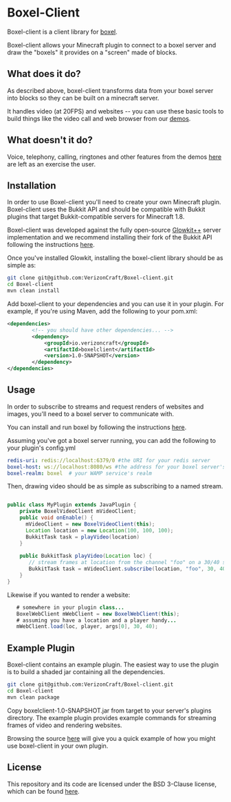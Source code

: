 Boxel-Client
============
Boxel-client is a client library for [boxel](https://github.com/verizoncraft/boxel). 

Boxel-client allows your Minecraft plugin to connect to a boxel server and 
draw the "boxels" it provides on a "screen" made of blocks.

What does it do?
----------------
As described above, boxel-client transforms data from your boxel server into blocks
so they can be built on a minecraft server.

It handles video (at 20FPS) and websites -- you can use these basic tools to build
things like the video call and web browser from our [demos](https://verizoncraft.github.io/).

What doesn't it do?
-------------------
Voice, telephony, calling, ringtones and other features from the demos [here](https://verizoncraft.github.io)
are left as an exercise the user.

Installation
------------
In order to use Boxel-client you'll need to create your own Minecraft plugin. 
Boxel-client uses the Bukkit API and should be compatible with Bukkit plugins that target 
Bukkit-compatible servers for Minecraft 1.8.

Boxel-client was developed against the fully open-source [Glowkit++](https://glowkitplusplus.github.io)
server implementation and we recommend installing their fork of the Bukkit API 
following the instructions [here](https://github.com/GlowstonePlusPlus/Glowkit). 

Once you've installed Glowkit, installing the boxel-client library should be as simple as:

```bash
git clone git@github.com:VerizonCraft/Boxel-client.git  
cd Boxel-client  
mvn clean install  
```

Add boxel-client to your dependencies and you can use it in your plugin.
For example, if you're using Maven, add the following to your pom.xml:

```XML
<dependencies>  
        <!-- you should have other dependencies... -->  
        <dependency>  
            <groupId>io.verizoncraft</groupId>  
            <artifactId>boxelclient</artifactId>  
            <version>1.0-SNAPSHOT</version>  
        </dependency> 
</dependencies>  
```

Usage
------------
In order to subscribe to streams and request renders of websites and images, you'll 
need to a boxel server to communicate with. 

You can install and run boxel by following the instructions [here](https://github.com/verizoncract/boxel).

Assuming you've got a boxel server running, you can add the following to your plugin's
config.yml

```yml
redis-uri: redis://localhost:6379/0 #the URI for your redis server
boxel-host: ws://localhost:8080/ws #the address for your boxel server's WAMP router
boxel-realm: boxel  # your WAMP service's realm
```

Then, drawing video should be as simple as subscribing to a named stream.
```Java

public class MyPlugin extends JavaPlugin {
    private BoxelVideoClient mVideoClient;
    public void onEnable() {
      mVideoClient = new BoxelVideoClient(this);
      Location location = new Location(100, 100, 100);
      BukkitTask task = playVideo(location)
    }
    
    public BukkitTask playVideo(Location loc) {
       // stream frames at location from the channel "foo" on a 30/40 screen
       BukkitTask task = mVideoClient.subscribe(location, "foo", 30, 40);
    }
}

```

Likewise if you wanted to render a website:

```Java
   # somewhere in your plugin class...
   BoxelWebClient mWebClient = new BoxelWebClient(this);
   # assuming you have a location and a player handy...
   mWebClient.load(loc, player, args[0], 30, 40);
```

Example Plugin
--------------
Boxel-client contains an example plugin. The easiest way to use the plugin is to
build a shaded jar containing all the dependencies.

```bash
git clone git@github.com:VerizonCraft/Boxel-client.git  
cd Boxel-client  
mvn clean package  
```

Copy boxelclient-1.0-SNAPSHOT.jar from target to your server's plugins directory.
The example plugin provides example commands for streaming frames of video and 
rendering websites.

Browsing the source [here](https://github.com/VerizonCraft/Boxel-client/blob/master/src/main/java/io/github/verizoncraft/boxelclient/example/BoxelExamplePlugin.java) will give you a quick example of how you might use boxel-client in your own plugin.

License
------------
This repository and its code are licensed under the BSD 3-Clause license, which can be found [here](https://github.com/VerizonCraft/Boxel-client/blob/master/LICENSE.txt).



